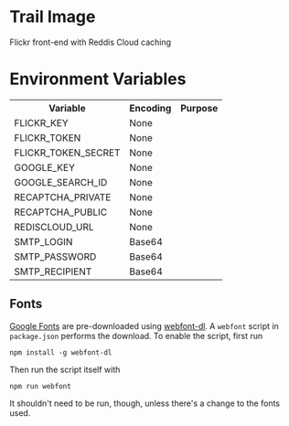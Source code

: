 Trail Image
===========
Flickr front-end with Reddis Cloud caching

Environment Variables
=====================

<table>
<tr><th>Variable</th><th>Encoding</th><th>Purpose</th></tr>
<tr><td>FLICKR_KEY</td><td>None</td><td></td></tr>
<tr><td>FLICKR_TOKEN</td><td>None</td><td></td></tr>
<tr><td>FLICKR_TOKEN_SECRET</td><td>None</td><td></td></tr>
<tr><td>GOOGLE_KEY</td><td>None</td><td></td></tr>
<tr><td>GOOGLE_SEARCH_ID</td><td>None</td><td></td></tr>
<tr><td>RECAPTCHA_PRIVATE</td><td>None</td><td></td></tr>
<tr><td>RECAPTCHA_PUBLIC</td><td>None</td><td></td></tr>
<tr><td>REDISCLOUD_URL</td><td>None</td><td></td></tr>
<tr><td>SMTP_LOGIN</td><td>Base64</td><td></td></tr>
<tr><td>SMTP_PASSWORD</td><td>Base64</td><td></td></tr>
<tr><td>SMTP_RECIPIENT</td><td>Base64</td><td></td></tr>
</table>

## Fonts
[Google Fonts](http://www.google.com/fonts/) are pre-downloaded using
[webfont-dl](https://github.com/mmastrac/webfont-dl). A `webfont` script in `package.json`
performs the download. To enable the script, first run

```
npm install -g webfont-dl
```
Then run the script itself with
```
npm run webfont
```
It shouldn't need to be run, though, unless there's a change to the fonts used.